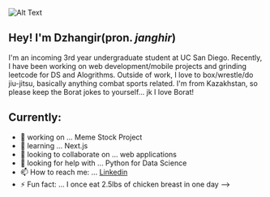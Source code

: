 ![Alt Text](https://media.tenor.com/images/acc4116372dcc4b342cb1a00ae657151/tenor.gif)


## Hey! I'm Dzhangir(pron. _janghir_)

I'm an incoming 3rd year undergraduate student at UC San Diego. Recently, I have been working on
web development/mobile projects and grinding leetcode for DS and Alogrithms. Outside of work, I love to box/wrestle/do jiu-jitsu, basically anything combat sports related.
I'm from Kazakhstan, so please keep the Borat jokes to yourself... jk I love Borat!


## Currently:
- 🔭 working on ... Meme Stock Project
- 🌱 learning ... Next.js
- 👯 looking to collaborate on ... web applications
- 🤔 looking for help with ... Python for Data Science
- 📫 How to reach me: ... [Linkedin](https://linkedin.com/in/dbayanda)
- ⚡ Fun fact: ... I once eat 2.5lbs of chicken breast in one day
-->

